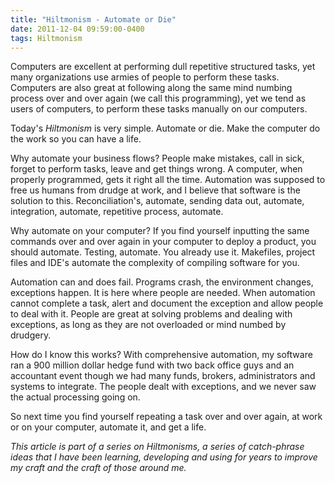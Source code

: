 ```yaml
---
title: "Hiltmonism - Automate or Die"
date: 2011-12-04 09:59:00-0400
tags: Hiltmonism
---
```


Computers are excellent at performing dull repetitive structured tasks, yet many organizations use armies of people to perform these tasks. Computers are also great at following along the same mind numbing process over and over again (we call this programming), yet we tend as users of computers, to perform these tasks manually on our computers.

Today's *Hiltmonism* is very simple. Automate or die. Make the computer do the work so you can have a life.

Why automate your business flows? People make mistakes, call in sick, forget to perform tasks, leave and get things wrong. A computer, when properly programmed, gets it right all the time. Automation was supposed to free us humans from drudge at work, and I believe that software is the solution to this. Reconciliation's, automate, sending data out, automate, integration, automate, repetitive process, automate.

Why automate on your computer? If you find yourself inputting the same commands over and over again in your computer to deploy a product, you should automate. Testing, automate. You already use it. Makefiles, project files and IDE's automate the complexity of compiling software for you.

Automation can and does fail. Programs crash, the environment changes, exceptions happen. It is here where people are needed. When automation cannot complete a task, alert and document the exception and allow people to deal with it. People are great at solving problems and dealing with exceptions, as long as they are not overloaded or mind numbed by drudgery.

How do I know this works? With comprehensive automation, my software ran a 900 million dollar hedge fund with two back office guys and an accountant event though we had many funds, brokers, administrators and systems to integrate. The people dealt with exceptions, and we never saw the actual processing going on.

So next time you find yourself repeating a task over and over again, at work or on your computer, automate it, and get a life.

*This article is part of a series on Hiltmonisms, a series of catch-phrase ideas that I have been learning, developing and using for years to improve my craft and the craft of those around me.*
